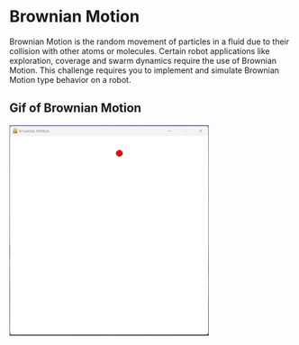 ﻿# Brownian Motion

Brownian Motion is the random movement of particles in a fluid due to their collision with other atoms or molecules. Certain robot applications like exploration, coverage and swarm dynamics require the use of Brownian Motion. This challenge requires you to implement and simulate Brownian Motion type behavior on a robot.

## Gif of Brownian Motion
![](https://github.com/MihirGore23/JDERobot/blob/main/Tasks/Python/assets/Python%20video.gif)

